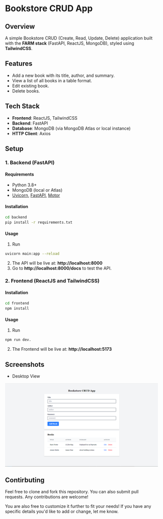 # Bookstore CRUD App

## Overview

A simple Bookstore CRUD (Create, Read, Update, Delete) application built with the **FARM stack** (FastAPI, ReactJS, MongoDB), styled using **TailwindCSS**.

## Features

- Add a new book with its title, author, and summary.
- View a list of all books in a table format.
- Edit existing book.
- Delete books.

## Tech Stack

- **Frontend**: ReactJS, TailwindCSS
- **Backend**: FastAPI
- **Database**: MongoDB (via MongoDB Atlas or local instance)
- **HTTP Client**: Axios

## Setup 

###	1. Backend (FastAPI)

####	Requirements

- Python 3.8+
- MongoDB (local or Atlas)
- [Uvicorn](https://www.uvicorn.org/), [FastAPI](https://fastapi.tiangolo.com/), [Motor](https://motor.readthedocs.io/en/stable/)

####	Installation

```bash
cd backend
pip install -r requirements.txt
```

#### Usage

1.  Run 
```bash
uvicorn main:app --reload
```
2.	The API will be live at: **http://localhost:8000**
3.	Go to **http://localhost:8000/docs** to test the API.

###	2. Frontend (ReactJS and TailwindCSS)

####	Installation

```bash
cd frontend
npm install
```

#### Usage

1. Run 
```bash
npm run dev.
```
2.	The Frontend will be live at: **http://localhost:5173**

## Screenshots

- Desktop View
  
![View](./frontend/public/bookstore_crud.png)


## Contirbuting

Feel free to clone and fork this repository. You can also submit pull requests. Any contributions are welcome!

You are also free to customize it further to fit your needs! If you have any specific details you'd like to add or change, let me know.
